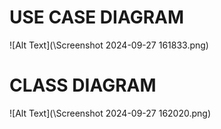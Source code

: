 
# USE CASE DIAGRAM

![Alt Text](\Screenshot 2024-09-27 161833.png)

# CLASS DIAGRAM

![Alt Text](\Screenshot 2024-09-27 162020.png)
